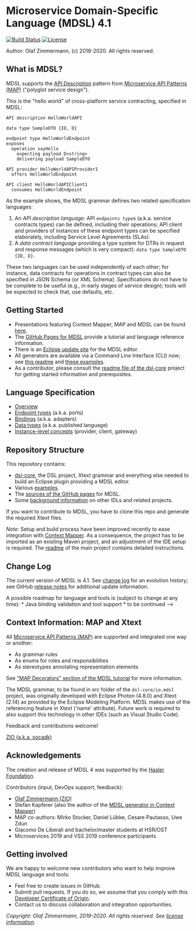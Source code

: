 Microservice Domain-Specific Language (MDSL) 4.1
================================================

[![Build Status](https://travis-ci.com/Microservice-API-Patterns/MDSL-Specification.svg?branch=master)](https://travis-ci.com/Microservice-API-Patterns/MDSL-Specification) [![License](https://img.shields.io/badge/License-Apache%202.0-blue.svg)](https://opensource.org/licenses/Apache-2.0)

Author: Olaf Zimmermann, (c) 2018-2020. All rights reserved.

## What is MDSL?

MDSL supports the [API Description](https://microservice-api-patterns.org/patterns/foundation/APIDescription) pattern from [Microservice API Patterns (MAP)](https://ozimmer.ch/patterns/2020/05/07/MAPMetaPost.html) ("polyglot service design"). 

This is the "hello world" of cross-platform service contracting, specified in MDSL: 

~~~
API description HelloWorldAPI

data type SampleDTO {ID, D} 

endpoint type HelloWorldEndpoint
exposes 
  operation sayHello 
    expecting payload D<string>  
    delivering payload SampleDTO

API provider HelloWorldAPIProvider1
  offers HelloWorldEndpoint

API client HelloWorldAPIClient1
  consumes HelloWorldEndpoint
~~~

As the example shows, the MDSL grammar defines two related specification languages:

1. An *API description language*: API `endpoints type`s (a.k.a. service contracts types) can be defined, including their operations; API client and providers of instances of these endpoint types can be specified elaborately, including Service Level Agreements (SLAs).
2. A *data contract language* providing a type system for DTRs in request and response messages (which is very compact): `data type SampleDTO {ID, D}`.

These two languages can be used independently of each other; for instance, data contracts for operations in contract types can also be specified in JSON Schema (or XML Schema). Specifications do not have to be complete to be useful (e.g., in early stages of service design); tools will be expected to check that, use defaults, etc. 


## Getting Started

* Presentations featuring Context Mapper, MAP and MDSL can be found [here](https://ozimmer.ch/papers/).
* The [GitHub Pages for MDSL](https://microservice-api-patterns.github.io/MDSL-Specification) provide a tutorial and language reference information.
* There is an [Eclipse update site](https://microservice-api-patterns.github.io/MDSL-Specification/updates/) for the MDSL editor. 
* All generators are available via a Command Line Interface (CLI) now; see [this readme](./dsl-core/io.mdsl.cli/README.md) and [these examples](./examples/mdsl-standalone-example).
* As a contributor, please consult the [readme file of the dsl-core](./dsl-core/README.md) project for getting started information and prerequisites.


## Language Specification 

* [Overview](https://microservice-api-patterns.github.io/MDSL-Specification)
* [Endpoint types](https://microservice-api-patterns.github.io/MDSL-Specification/servicecontract) (a.k.a. ports)
* [Bindings](https://microservice-api-patterns.github.io/MDSL-Specification/bindings) (a.k.a. adapters)
* [Data types](https://microservice-api-patterns.github.io/MDSL-Specification/datacontract) (a.k.a. published language)
* [Instance-level concepts](https://microservice-api-patterns.github.io/MDSL-Specification/optionalparts) (provider, client, gateway)

<!-- An implemented proposal of a language extension supporting queue-based messaging endpoints is [AsyncMDSL](https://github.com/giacomodeliberali/MDSL/tree/master/examples/asyncMDSL).-->


## Repository Structure 

This repository contains:

* [dsl-core](dsl-core), the DSL project, Xtext grammar and everything else needed to build an Eclipse plugin providing a MDSL editor.
* Various [examples](examples).
* The [sources of the GitHub pages](docs) for MDSL.
* Some [background information](background) on other IDLs and related projects.

If you want to contribute to MDSL, you have to clone this repo and generate the required Xtext files.

*Note:* Setup and build process have been improved recently to ease integration with [Context Mapper](https://contextmapper.org/). As a consequence, the project has to be imported as an existing Maven project, and an adjustment of the IDE setup is required. The [readme](dsl-core/README.md) of the main project contains detailed instructions.


## Change Log

The current version of MDSL is 4.1. See [change log](changelog.md) for an evolution history; see GitHub [release notes](https://github.com/Microservice-API-Patterns/MDSL-Specification/releases) for additional update information.

<!-->
A possible roadmap for language and tools is (subject to change at any time): 

* Java binding validation and tool support
* to be continued
-->

## Context Information: MAP and Xtext

All [Microservice API Patterns (MAP)](https://microservice-api-patterns.org/) are supported and integrated one way or another:

* As grammar rules
* As enums for roles and responsibilities
* As stereotypes annotating representation elements

See ["MAP Decorators" section of the MDSL tutorial](https://microservice-api-patterns.github.io/MDSL-Specification/tutorial) for more information. <!-- TODO copy one-pager in SummerSoC paper to GitHub pages or elsewhere in repo -->

The MDSL grammar, to be found in src folder of the `dsl-core/io.mdsl` project, was originally developed with Eclipse Photon (4.8.0) and Xtext (2.14) as provided by the Eclipse Modeling Platform. MDSL makes use of the referencing feature in Xtext ('name' attribute). Future work is required to also support  this technology in other IDEs (such as Visual Studio Code).

Feedback and contributions welcome!

[ZIO (a.k.a. socadk)](https://ozimmer.ch/index.html)


##  Acknowledgements 

The creation and release of MDSL 4 was supported by the [Hasler Foundation](https://haslerstiftung.ch/en/welcome-to-the-hasler-foundation/).

Contributors (input, DevOps support, feedback): 

* [Olaf Zimmermann (ZIO)](https://ozimmer.ch)
* Stefan Kapferer (also the author of the [MDSL generator in Context Mapper](https://contextmapper.org/docs/mdsl/))
* MAP co-authors: Mirko Stocker, Daniel Lübke, Cesare Pautasso, Uwe Zdun
* Giacomo De Liberali and bachelor/master students at HSR/OST  
* Microservices 2019 and VSS 2019 conference participants 


## Getting involved 

We are happy to welcome new contributors who want to help improve MDSL language and tools:

* Feel free to create issues in GitHub.
* Submit pull requests. If you do so, we assume that you comply with this [Developer Certificate of Origin](https://developercertificate.org/).
* Contact us to discuss collaboration and integration opportunities.

<!-- Please review our contribution rules/code of conduct upfront. Thank you! 
https://github.com/cloudevents/spec/blob/master/CONTRIBUTING.md

-->

*Copyright: Olaf Zimmermann, 2019-2020. All rights reserved. See [license information](/LICENSE).*
